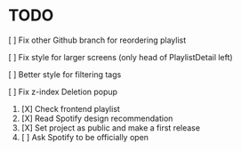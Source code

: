 # TODO

[ ] Fix other Github branch for reordering playlist

[ ] Fix style for larger screens (only head of PlaylistDetail left)

[ ] Better style for filtering tags

[ ] Fix z-index Deletion popup

1. [X] Check frontend playlist
2. [X] Read Spotify design recommendation
3. [X] Set project as public and make a first release
4. [ ] Ask Spotify to be officially open
